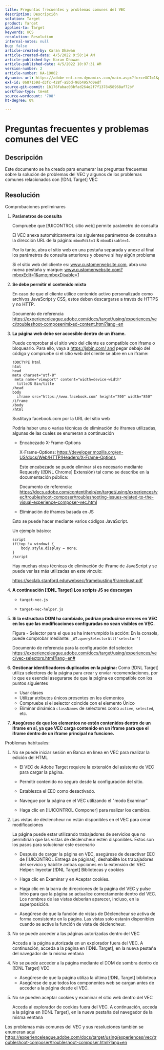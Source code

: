 ```yaml
---
title: Preguntas frecuentes y problemas comunes del VEC
description: Descripción
solution: Target
product: Target
applies-to: Target
keywords: KCS
resolution: Resolution
internal-notes: null
bug: false
article-created-by: Karan Dhawan
article-created-date: 4/5/2022 9:58:14 AM
article-published-by: Karan Dhawan
article-published-date: 4/5/2022 10:07:31 AM
version-number: 2
article-number: KA-19002
dynamics-url: https://adobe-ent.crm.dynamics.com/main.aspx?forceUCI=1&pagetype=entityrecord&etn=knowledgearticle&id=d85d96e3-c6b4-ec11-983f-000d3a5d0d73
exl-id: 0687159d-d3fc-428f-a5bd-96b4957d0edf
source-git-commit: 1b176fabac03bfad264e2f7f1378458968af72bf
workflow-type: tm+mt
source-wordcount: '708'
ht-degree: 0%

---
```


# Preguntas frecuentes y problemas comunes del VEC

## Descripción

Este documento se ha creado para enumerar las preguntas frecuentes sobre la solución de problemas del VEC y algunos de los problemas comunes relacionados con [!DNL Target] VEC

## Resolución

Comprobaciones preliminares

1. <b>Parámetros de consulta</b>

   Compruebe que [!UICONTROL sitio web] permite parámetro de consulta

   El VEC anexa automáticamente los siguientes parámetros de consulta a la dirección URL de la página: `mboxEdit=1` &amp; `mboxDisable=1`.

   Por lo tanto, abra el sitio web en una pestaña separada y anexe al final los parámetros de consulta anteriores y observe si hay algún problema

   Si el sitio web del cliente es: www.customerwebsite.com, abra una nueva pestaña y marque: www.customerwebsite.com?mboxEdit=1&amp;mboxDisable=1

1. <b>Se debe permitir el contenido mixto</b>

   En caso de que el cliente utilice contenido activo personalizado como archivos JavaScript y CSS, estos deben descargarse a través de HTTPS y no HTTP.

   Documento de referencia https://experienceleague.adobe.com/docs/target/using/experiences/vec/troubleshoot-composer/mixed-content.html?lang=en

1. <b>La página web debe ser accesible dentro de un iframe.</b>

   Puede comprobar si el sitio web del cliente es compatible con iframe o bloquearlo. Para ello, vaya a https://jsbin.com/ and pegar debajo del código y compruebe si el sitio web del cliente se abre en un iframe:

   ```
   !DOCTYPE html
   html
   head
   meta charset="utf-8"
    meta name="viewport" content="width=device-width"
     titleJS Bin/title
   /head
   body
     iframe src="https://www.facebook.com" height="700" width="850" /iframe
   /body
   /html
   ```

   Sustituya facebook.com por la URL del sitio web

   Podría haber una o varias técnicas de eliminación de iframes utilizadas, algunas de las cuales se enumeran a continuación

   - Encabezado X-Frame-Options

      X-Frame-Options: https://developer.mozilla.org/en-US/docs/Web/HTTP/Headers/X-Frame-Options

      Este encabezado se puede eliminar si es necesario mediante Requestly ([!DNL Chrome] Extensión) tal como se describe en la documentación pública: 

      Documento de referencia: https://docs.adobe.com/content/help/en/target/using/experiences/vec/troubleshoot-composer/troubleshooting-issues-related-to-the-visual-experience-composer-vec.html

   - Eliminación de iframes basada en JS

   Esto se puede hacer mediante varios códigos JavaScript.

   Un ejemplo básico:

   ```
   script
   if(top != window) {
       body.style.display = none;
   }
   /script
   ```

   Hay muchas otras técnicas de eliminación de iFrame de JavaScript y se puede ver las más utilizadas en este vínculo:

   https://seclab.stanford.edu/websec/framebusting/framebust.pdf

1. <b>A continuación [!DNL Target] Los scripts JS se descargan</b>

   - `target-vec.js`

   - `target-vec-helper.js`

1. <b>Si la estructura DOM ha cambiado, podrían producirse errores en VEC en los que las modificaciones configuradas no sean visibles en VEC.</b>

   Figura - Selector para el que se ha interrumpido la acción: En la consola, puede comprobar mediante: `_AT.querySelectorAll('selector')`

   Documento de referencia para la configuración del selector: https://experienceleague.adobe.com/docs/target/using/experiences/vec/vec-selectors.html?lang=en#

1. <b>Gestionar identificadores duplicados en la página:</b> Como [!DNL Target] utiliza selectores de la página para crear y enviar recomendaciones, por lo que es esencial asegurarse de que la página es compatible con los puntos siguientes

   - Usar clases
   - Utilizar atributos únicos presentes en los elementos
   - Compruebe si el selector coincide con el elemento Único
   - Eliminar dinámica `classNames` de selectores como `active`, `selected`, etc.

1. <b>Asegúrese de que los elementos no estén contenidos dentro de un iframe en sí, ya que VEC carga contenido en un iframe para que el iframe dentro de un iframe principal no funcione.</b>

Problemas habituales:

1. No se puede iniciar sesión en Banca en línea en VEC para realizar la edición del HTML

   - El VEC de Adobe Target requiere la extensión del asistente de VEC para cargar la página.

   - Permitir contenido no seguro desde la configuración del sitio.

   - Establezca el EEC como desactivado.

   - Navegue por la página en el VEC utilizando el &quot;modo Examinar&quot;

   - Haga clic en [!UICONTROL Componer] para realizar los cambios.


1. Las vistas de déclencheur no están disponibles en el VEC para crear modificaciones

   La página puede estar utilizando trabajadores de servicios que no permitirían que las vistas de déclencheur estén disponibles. Estos son los pasos para solucionar este escenario

   - Después de cargar la página en VEC, asegúrese de desactivar EEC de [!UICONTROL Entrega de páginas], deshabilite los trabajadores del servicio y habilite ambas opciones en la extensión del VEC Helper: Inyectar [!DNL Target] Bibliotecas y cookies

   - Haga clic en Examinar y en Aceptar cookies.

   - Haga clic en la barra de direcciones de la página del VEC y pulse Intro para que la página se actualice correctamente dentro del VEC. Los nombres de las vistas deberían aparecer, incluso, en la superposición.

   - Asegúrese de que la función de vistas de Déclencheur se activa de forma consistente en la página. Las vistas solo estarán disponibles cuando se active la función de vista de déclencheur.



1. No se puede acceder a las páginas autorizadas dentro del VEC

   Acceda a la página autorizada en un explorador fuera del VEC. A continuación, acceda a la página en [!DNL Target], en la nueva pestaña del navegador de la misma ventana 

1. No se puede acceder a la página mediante el DOM de sombra dentro de [!DNL Target] VEC

   - Asegúrese de que la página utiliza la última [!DNL Target] biblioteca
   - Asegúrese de que todos los componentes web se cargan antes de acceder a la página desde el VEC.

1. No se pueden aceptar cookies y examinar el sitio web dentro del VEC

   Acceda al explorador de cookies fuera del VEC. A continuación, acceda a la página en [!DNL Target], en la nueva pestaña del navegador de la misma ventana 

Los problemas más comunes del VEC y sus resoluciones también se enumeran aquí https://experienceleague.adobe.com/docs/target/using/experiences/vec/troubleshoot-composer/troubleshoot-composer.html?lang=en

